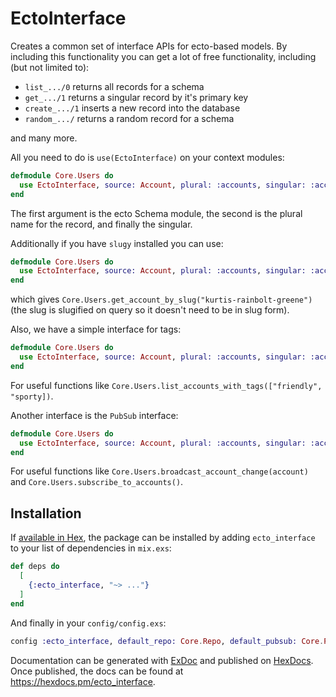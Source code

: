 # EctoInterface

Creates a common set of interface APIs for ecto-based models. By including this functionality you can get a lot of free functionality, including (but not limited to):

- `list_.../0` returns all records for a schema
- `get_.../1` returns a singular record by it's primary key
- `create_.../1` inserts a new record into the database
- `random_.../` returns a random record for a schema

and many more.

All you need to do is `use(EctoInterface)` on your context modules:

```elixir
defmodule Core.Users do
  use EctoInterface, source: Account, plural: :accounts, singular: :account
end
```

The first argument is the ecto Schema module, the second is the plural name for the record, and finally the singular.

Additionally if you have `slugy` installed you can use:

```elixir
defmodule Core.Users do
  use EctoInterface, source: Account, plural: :accounts, singular: :account, slug: :username
end
```

which gives `Core.Users.get_account_by_slug("kurtis-rainbolt-greene")` (the slug is slugified on query so it doesn't need to be in slug form).

Also, we have a simple interface for tags:

```elixir
defmodule Core.Users do
  use EctoInterface, source: Account, plural: :accounts, singular: :account, tagged: :tags
end
```

For useful functions like `Core.Users.list_accounts_with_tags(["friendly", "sporty])`.

Another interface is the `PubSub` interface:

```elixir
defmodule Core.Users do
  use EctoInterface, source: Account, plural: :accounts, singular: :account, pubsub: true
end
```

For useful functions like `Core.Users.broadcast_account_change(account)` and `Core.Users.subscribe_to_accounts()`.

## Installation

If [available in Hex](https://hex.pm/docs/publish), the package can be installed
by adding `ecto_interface` to your list of dependencies in `mix.exs`:

```elixir
def deps do
  [
    {:ecto_interface, "~> ..."}
  ]
end
```

And finally in your `config/config.exs`:

```elixir
config :ecto_interface, default_repo: Core.Repo, default_pubsub: Core.PubSub
```

Documentation can be generated with [ExDoc](https://github.com/elixir-lang/ex_doc)
and published on [HexDocs](https://hexdocs.pm). Once published, the docs can
be found at <https://hexdocs.pm/ecto_interface>.
